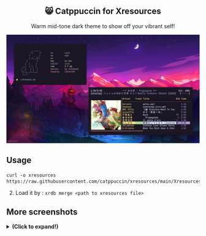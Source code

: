 <p align="center">
  <h2 align="center">😸 Catppuccin for Xresources</h2>
</p>

<p align="center">Warm mid-tone dark theme to show off your vibrant self!</p>

<p align="center">
  <img src="https://raw.githubusercontent.com/catppuccin/xresources/main/assets/main.png"/>
</p>

## Usage

```
curl -o xresources https://raw.githubusercontent.com/catppuccin/xresources/main/Xresources
```
2. Load it by : `xrdb merge <path to xresources file>`

## More screenshots 

<details><summary> <b>(Click to expand!)</b></summary>

<img src="https://raw.githubusercontent.com/catppuccin/xresources/main/assets/ss1.png"/>
<img src="https://raw.githubusercontent.com/catppuccin/xresources/main/assets/ss2.png"/>

## 💝 Thanks to

- [Vapourium](https://github.com/Vapourium)
